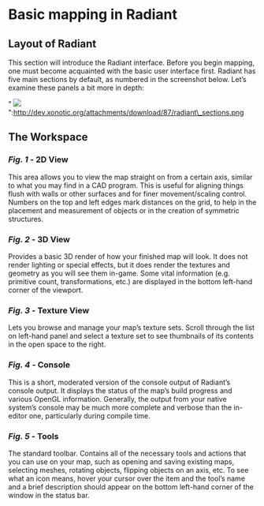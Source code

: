 Basic mapping in Radiant
========================

Layout of Radiant
-----------------

This section will introduce the Radiant interface. Before you begin mapping, one must become acquainted with the basic user interface first. Radiant has five main sections by default, as numbered in the screenshot below. Let’s examine these panels a bit more in depth:

" ![]({width:200px}radiant_sections_thumb.png)":http://dev.xonotic.org/attachments/download/87/radiant\_sections.png

The Workspace
-------------

### *Fig. 1* - 2D View

This area allows you to view the map straight on from a certain axis, similar to what you may find in a CAD program. This is useful for aligning things flush with walls or other surfaces and for finer movement/scaling control. Numbers on the top and left edges mark distances on the grid, to help in the placement and measurement of objects or in the creation of symmetric structures.

### *Fig. 2* - 3D View

Provides a basic 3D render of how your finished map will look. It does not render lighting or special effects, but it does render the textures and geometry as you will see them in-game. Some vital information (e.g. primitive count, transformations, etc.) are displayed in the bottom left-hand corner of the viewport.

### *Fig. 3* - Texture View

Lets you browse and manage your map’s texture sets. Scroll through the list on left-hand panel and select a texture set to see thumbnails of its contents in the open space to the right.

### *Fig. 4* - Console

This is a short, moderated version of the console output of Radiant’s console output. It displays the status of the map’s build progress and various OpenGL information. Generally, the output from your native system’s console may be much more complete and verbose than the in-editor one, particularly during compile time.

### *Fig. 5* - Tools

The standard toolbar. Contains all of the necessary tools and actions that you can use on your map, such as opening and saving existing maps, selecting meshes, rotating objects, flipping objects on an axis, etc. To see what an icon means, hover your cursor over the item and the tool’s name and a brief description should appear on the bottom left-hand corner of the window in the status bar.

